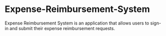 # Expense-Reimbursement-System
Expense Reimbursement System is an application that allows users to sign-in and submit their expense reimbursement requests.
